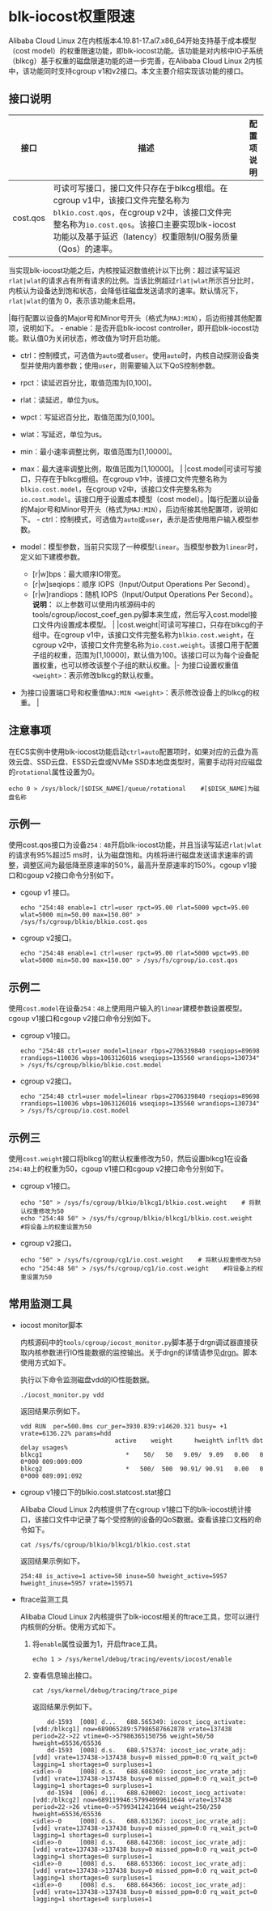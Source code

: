 # blk-iocost权重限速

Alibaba Cloud Linux 2在内核版本4.19.81-17.al7.x86\_64开始支持基于成本模型（cost model）的权重限速功能，即blk-iocost功能。该功能是对内核中IO子系统（blkcg）基于权重的磁盘限速功能的进一步完善，在Alibaba Cloud Linux 2内核中，该功能同时支持cgroup v1和v2接口。本文主要介绍实现该功能的接口。

## 接口说明

|接口|描述|配置项说明|
|--|--|-----|
|cost.qos|可读可写接口，接口文件只存在于blkcg根组。在cgroup v1中，该接口文件完整名称为`blkio.cost.qos`，在cgroup v2中，该接口文件完整名称为`io.cost.qos`。该接口主要实现blk-iocost功能以及基于延迟（latency）权重限制I/O服务质量（Qos）的速率。

当实现blk-iocost功能之后，内核按延迟数值统计以下比例：超过读写延迟`rlat|wlat`的请求占有所有请求的比例。当该比例超过`rlat|wlat`所示百分比时，内核认为设备达到饱和状态，会降低往磁盘发送请求的速率。默认情况下，`rlat|wlat`的值为 0，表示该功能未启用。

|每行配置以设备的Major号和Minor号开头（格式为`MAJ:MIN`），后边衔接其他配置项，说明如下。 -   enable：是否开启blk-iocost controller，即开启blk-iocost功能。默认值0为关闭状态，修改值为1时开启功能。
-   ctrl：控制模式，可选值为`auto`或者`user`。使用`auto`时，内核自动探测设备类型并使用内置参数；使用`user`，则需要输入以下QoS控制参数。
-   rpct：读延迟百分比，取值范围为\[0,100\]。
-   rlat：读延迟，单位为us。
-   wpct：写延迟百分比，取值范围为\[0,100\]。
-   wlat：写延迟，单位为us。
-   min：最小速率调整比例，取值范围为\[1,10000\]。
-   max：最大速率调整比例，取值范围为\[1,10000\]。 |
|cost.model|可读可写接口，只存在于blkcg根组。在cgroup v1中，该接口文件完整名称为`blkio.cost.model`，在cgroup v2中，该接口文件完整名称为`io.cost.model`。该接口用于设置成本模型（cost model）。|每行配置以设备的Major号和Minor号开头（格式为`MAJ:MIN`），后边衔接其他配置项，说明如下。 -   ctrl：控制模式，可选值为`auto`或`user`，表示是否使用用户输入模型参数。
-   model：模型参数，当前只实现了一种模型`linear`。当模型参数为`linear`时，定义如下建模参数。

    -   \[r\|w\]bps：最大顺序IO带宽。
    -   \[r\|w\]seqiops：顺序 IOPS（Input/Output Operations Per Second）。
    -   \[r\|w\]randiops：随机 IOPS（Input/Output Operations Per Second）。
**说明：** 以上参数可以使用内核源码中的tools/cgroup/iocost\_coef\_gen.py脚本来生成，然后写入cost.model接口文件内设置成本模型。 |
|cost.weight|可读可写接口，只存在blkcg的子组中。在cgroup v1中，该接口文件完整名称为`blkio.cost.weight`，在cgroup v2中，该接口文件完整名称为`io.cost.weight`。该接口用于配置子组的权重，范围为\[1,10000\]，默认值为100。该接口可以为每个设备配置权重，也可以修改该整个子组的默认权重。|-   为接口设置权重值`<weight>`：表示修改blkcg的默认权重。
-   为接口设置端口号和权重值`MAJ:MIN <weight>`：表示修改设备上的blkcg的权重。 |

## 注意事项

在ECS实例中使用blk-iocost功能启动`ctrl=auto`配置项时，如果对应的云盘为高效云盘、SSD云盘、ESSD云盘或NVMe SSD本地盘类型时，需要手动将对应磁盘的`rotational`属性设置为0。

```
echo 0 > /sys/block/[$DISK_NAME]/queue/rotational    #[$DISK_NAME]为磁盘名称
```

## 示例一

使用cost.qos接口为设备`254：48`开启blk-iocost功能，并且当读写延迟`rlat|wlat`的请求有95%超过5 ms时，认为磁盘饱和。内核将进行磁盘发送请求速率的调整，调整区间为最低降至原速率的50%，最高升至原速率的150%。cgoup v1接口和cgoup v2接口命令分别如下。

-   cgoup v1 接口。

    ```
    echo "254:48 enable=1 ctrl=user rpct=95.00 rlat=5000 wpct=95.00 wlat=5000 min=50.00 max=150.00" > /sys/fs/cgroup/blkio/blkio.cost.qos
    ```

-   cgroup v2接口。

    ```
    echo "254:48 enable=1 ctrl=user rpct=95.00 rlat=5000 wpct=95.00 wlat=5000 min=50.00 max=150.00" > /sys/fs/cgroup/io.cost.qos
    ```


## 示例二

使用`cost.model`在设备`254：48`上使用用户输入的`linear`建模参数设置模型。cgoup v1接口和cgoup v2接口命令分别如下。

-   cgroup v1接口。

    ```
    echo "254:48 ctrl=user model=linear rbps=2706339840 rseqiops=89698 rrandiops=110036 wbps=1063126016 wseqiops=135560 wrandiops=130734" > /sys/fs/cgroup/blkio/blkio.cost.model
    ```

-   cgroup v2接口。

    ```
    echo "254:48 ctrl=user model=linear rbps=2706339840 rseqiops=89698 rrandiops=110036 wbps=1063126016 wseqiops=135560 wrandiops=130734" > /sys/fs/cgroup/io.cost.model
    ```


## 示例三

使用`cost.weight`接口将blkcg1的默认权重修改为50，然后设置blkcg1在设备`254:48`上的权重为50，cgoup v1接口和cgoup v2接口命令分别如下。

-   cgroup v1接口。

    ```
    echo "50" > /sys/fs/cgroup/blkio/blkcg1/blkio.cost.weight    # 将默认权重修改为50
    echo "254:48 50" > /sys/fs/cgroup/blkio/blkcg1/blkio.cost.weight    #将设备上的权重设置为50
    ```

-   cgroup v2接口。

    ```
    echo "50" > /sys/fs/cgroup/cg1/io.cost.weight    # 将默认权重修改为50
    echo "254:48 50" > /sys/fs/cgroup/cg1/io.cost.weight    #将设备上的权重设置为50
    ```


## 常用监测工具

-   iocost monitor脚本

    内核源码中的`tools/cgroup/iocost_monitor.py`脚本基于drgn调试器直接获取内核参数进行IO性能数据的监控输出。关于drgn的详情请参见[drgn](https://github.com/osandov/drgn)。脚本使用方式如下。

    执行以下命令监测磁盘vdd的IO性能数据。

    ```
    ./iocost_monitor.py vdd
    ```

    返回结果示例如下。

    ```
    vdd RUN  per=500.0ms cur_per=3930.839:v14620.321 busy= +1 vrate=6136.22% params=hdd
                              active    weight      hweight% inflt% dbt  delay usages%
    blkcg1                       *    50/   50   9.09/  9.09   0.00   0  0*000 009:009:009
    blkcg2                       *   500/  500  90.91/ 90.91   0.00   0  0*000 089:091:092
    ```

-   cgroup v1接口下的blkio.cost.statcost.stat接口

    Alibaba Cloud Linux 2内核提供了在cgroup v1接口下的blk-iocost统计接口，该接口文件中记录了每个受控制的设备的QoS数据。查看该接口文档的命令如下。

    ```
    cat /sys/fs/cgroup/blkio/blkcg1/blkio.cost.stat
    ```

    返回结果示例如下。

    ```
    254:48 is_active=1 active=50 inuse=50 hweight_active=5957 hweight_inuse=5957 vrate=159571
    ```

-   ftrace监测工具

    Alibaba Cloud Linux 2内核提供了blk-iocost相关的ftrace工具，您可以进行内核侧的分析。使用方式如下。

    1.  将`enable`属性设置为1，开启ftrace工具。

        ```
        echo 1 > /sys/kernel/debug/tracing/events/iocost/enable
        ```

    2.  查看信息输出接口。

        ```
        cat /sys/kernel/debug/tracing/trace_pipe
        ```

        返回结果示例如下。

        ```
            dd-1593  [008] d...   688.565349: iocost_iocg_activate: [vdd:/blkcg1] now=689065289:57986587662878 vrate=137438 period=22->22 vtime=0->57986365150756 weight=50/50 hweight=65536/65536
            dd-1593  [008] d.s.   688.575374: iocost_ioc_vrate_adj: [vdd] vrate=137438->137438 busy=0 missed_ppm=0:0 rq_wait_pct=0 lagging=1 shortages=0 surpluses=1
        <idle>-0     [008] d.s.   688.608369: iocost_ioc_vrate_adj: [vdd] vrate=137438->137438 busy=0 missed_ppm=0:0 rq_wait_pct=0 lagging=1 shortages=0 surpluses=1
            dd-1594  [006] d...   688.620002: iocost_iocg_activate: [vdd:/blkcg2] now=689119946:57994099611644 vrate=137438 period=22->26 vtime=0->57993412421644 weight=250/250 hweight=65536/65536
        <idle>-0     [008] d.s.   688.631367: iocost_ioc_vrate_adj: [vdd] vrate=137438->137438 busy=0 missed_ppm=0:0 rq_wait_pct=0 lagging=1 shortages=0 surpluses=1
        <idle>-0     [008] d.s.   688.642368: iocost_ioc_vrate_adj: [vdd] vrate=137438->137438 busy=0 missed_ppm=0:0 rq_wait_pct=0 lagging=1 shortages=0 surpluses=1
        <idle>-0     [008] d.s.   688.653366: iocost_ioc_vrate_adj: [vdd] vrate=137438->137438 busy=0 missed_ppm=0:0 rq_wait_pct=0 lagging=1 shortages=0 surpluses=1
        <idle>-0     [008] d.s.   688.664366: iocost_ioc_vrate_adj: [vdd] vrate=137438->137438 busy=0 missed_ppm=0:0 rq_wait_pct=0 lagging=1 shortages=0 surpluses=1
        ```


